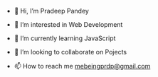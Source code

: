 - 👋 Hi, I’m Pradeep Pandey





- 👀 I’m interested in Web Development 
- 🌱 I’m currently learning JavaScript 
- 💞️ I’m looking to collaborate on Pojects
- 📫 How to reach me mebeingprdp@gmail.com 

<!---
pandey-pradeep/pandey-pradeep is a ✨ special ✨ repository because its `README.md` (this file) appears on your GitHub profile.
You can click the Preview link to take a look at your changes.
--->
